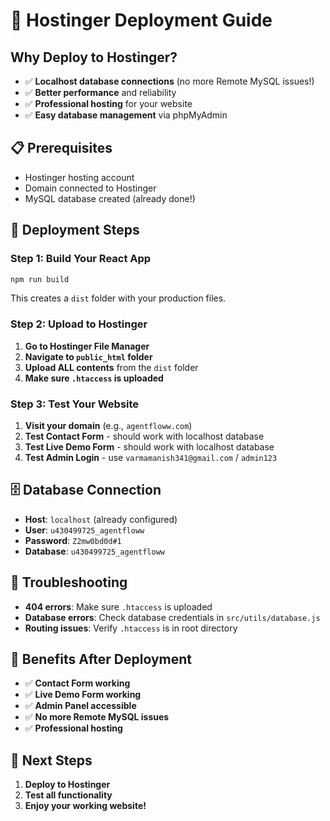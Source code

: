# 🚀 Hostinger Deployment Guide

## Why Deploy to Hostinger?
- ✅ **Localhost database connections** (no more Remote MySQL issues!)
- ✅ **Better performance** and reliability
- ✅ **Professional hosting** for your website
- ✅ **Easy database management** via phpMyAdmin

## 📋 Prerequisites
- Hostinger hosting account
- Domain connected to Hostinger
- MySQL database created (already done!)

## 🚀 Deployment Steps

### Step 1: Build Your React App
```bash
npm run build
```
This creates a `dist` folder with your production files.

### Step 2: Upload to Hostinger
1. **Go to Hostinger File Manager**
2. **Navigate to `public_html` folder**
3. **Upload ALL contents** from the `dist` folder
4. **Make sure `.htaccess` is uploaded**

### Step 3: Test Your Website
1. **Visit your domain** (e.g., `agentfloww.com`)
2. **Test Contact Form** - should work with localhost database
3. **Test Live Demo Form** - should work with localhost database
4. **Test Admin Login** - use `varmamanish341@gmail.com` / `admin123`

## 🗄️ Database Connection
- **Host**: `localhost` (already configured)
- **User**: `u430499725_agentfloww`
- **Password**: `Z2mw0bd0d#1`
- **Database**: `u430499725_agentfloww`

## 🔧 Troubleshooting
- **404 errors**: Make sure `.htaccess` is uploaded
- **Database errors**: Check database credentials in `src/utils/database.js`
- **Routing issues**: Verify `.htaccess` is in root directory

## 🎯 Benefits After Deployment
- ✅ **Contact Form working**
- ✅ **Live Demo Form working**
- ✅ **Admin Panel accessible**
- ✅ **No more Remote MySQL issues**
- ✅ **Professional hosting**

## 📱 Next Steps
1. **Deploy to Hostinger**
2. **Test all functionality**
3. **Enjoy your working website!**

